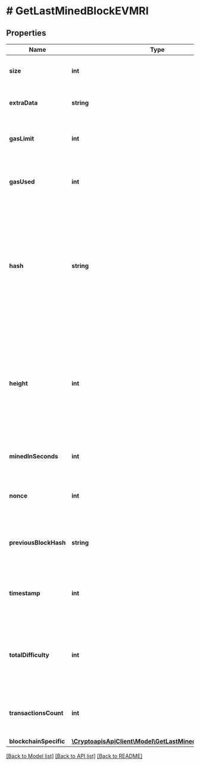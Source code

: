 # # GetLastMinedBlockEVMRI

## Properties

Name | Type | Description | Notes
------------ | ------------- | ------------- | -------------
**size** | **int** | Represents the total size of the block in Bytes. |
**extraData** | **string** | Numeric representation of the block extra data |
**gasLimit** | **int** | Defines the total gas limit of all transactions in the block. |
**gasUsed** | **int** | Represents the total amount of gas used by all transactions in this block. |
**hash** | **string** | Represents the hash of the block, which is its unique identifier. It represents a cryptographic digital fingerprint made by hashing the block header twice through the SHA256 algorithm. |
**height** | **int** | Represents the number of blocks in the blockchain preceding this specific block. Block numbers have no gaps. A blockchain usually starts with block 0 called the \&quot;Genesis block\&quot;. |
**minedInSeconds** | **int** | Numeric representation of the block gas limit |
**nonce** | **int** | Represents a random value that can be adjusted to satisfy the proof of work |
**previousBlockHash** | **string** | Represents the hash of the previous block, also known as the parent block. |
**timestamp** | **int** | Defines the exact date/time when this block was mined in Unix Timestamp. |
**totalDifficulty** | **int** | Defines the total difficulty of the chain until this block, i.e. how difficult it is for a specific miner to mine a new block. |
**transactionsCount** | **int** | Represents the total number of all transactions as part of this block. |
**blockchainSpecific** | [**\CryptoapisApiClient\Model\GetLastMinedBlockEVMRIBST**](GetLastMinedBlockEVMRIBST.md) |  | [optional]

[[Back to Model list]](../../README.md#models) [[Back to API list]](../../README.md#endpoints) [[Back to README]](../../README.md)
